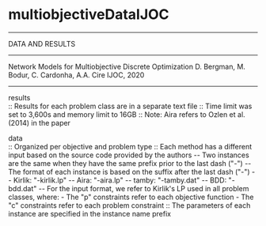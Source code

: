 # multiobjectiveDataIJOC

***********************************************************
DATA AND RESULTS
***********************************************************

Network Models for Multiobjective Discrete Optimization
D. Bergman, M. Bodur, C. Cardonha, A.A. Cire
IJOC, 2020
***********************************************************


results\
:: Results for each problem class are in a separate text file
:: Time limit was set to 3,600s and memory limit to 16GB
:: Note: Aira refers to Ozlen et al. (2014) in the paper 


data\
:: Organized per objective and problem type
:: Each method has a different input based on the source code provided by the authors
   -- Two instances are the same when they have the same prefix prior to the last dash ("-")
   -- The format of each instance is based on the suffix after the last dash ("-") 
      -- Kirlik: "-kirlik.lp"
      -- Aira: "-aira.lp"
      -- tamby: "-tamby.dat"
      -- BDD: "-bdd.dat"
   -- For the input format, we refer to Kirlik's LP used in all problem classes, where:
      -  The "p" constraints refer to each objective function
      -  The "c" constraints refer to each problem constraint
:: The parameters of each instance are specified in the instance name prefix
